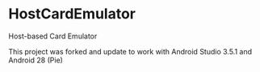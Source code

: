 # HostCardEmulator
Host-based Card Emulator

This project was forked and update to work with Android Studio 3.5.1 and Android 28 (Pie)
